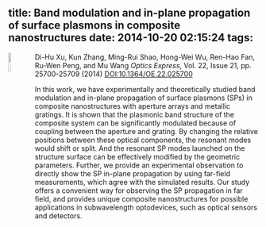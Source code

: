 title: Band modulation and in-plane propagation of surface plasmons in composite nanostructures
date: 2014-10-20 02:15:24
tags:
---
<img src="/fig/20141020.jpg" align="left" width="10%">  
Di-Hu Xu, Kun Zhang, Ming-Rui Shao, Hong-Wei Wu, Ren-Hao Fan, Ru-Wen Peng, and Mu Wang
<i>Optics Express</i>, Vol. 22, Issue 21, pp. 25700-25709 (2014)
<a href="http://dx.doi.org/10.1364/OE.22.025700">DOI:10.1364/OE.22.025700</a>


<!-- more -->

<p>In this work, we have experimentally and theoretically studied band modulation and in-plane propagation of surface plasmons (SPs) in composite nanostructures with aperture arrays and metallic gratings. It is shown that the plasmonic band structure of the composite system can be significantly modulated because of coupling between the aperture and grating. By changing the relative positions between these optical components, the resonant modes would shift or split. And the resonant SP modes launched on the structure surface can be effectively modified by the geometric parameters. Further, we provide an experimental observation to directly show the SP in-plane propagation by using far-field measurements, which agree with the simulated results. Our study offers a convenient way for observing the SP propagation in far field, and provides unique composite nanostructures for possible applications in subwavelength optodevices, such as optical sensors and detectors.</p>